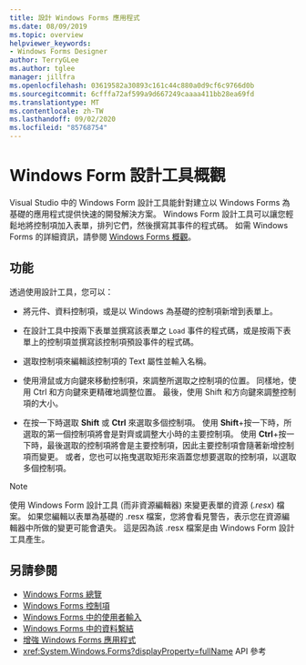 ```yaml
---
title: 設計 Windows Forms 應用程式
ms.date: 08/09/2019
ms.topic: overview
helpviewer_keywords:
- Windows Forms Designer
author: TerryGLee
ms.author: tglee
manager: jillfra
ms.openlocfilehash: 03619582a30893c161c44c880a0d9cf6c9766d0b
ms.sourcegitcommit: 6cfffa72af599a9d667249caaaa411bb28ea69fd
ms.translationtype: MT
ms.contentlocale: zh-TW
ms.lasthandoff: 09/02/2020
ms.locfileid: "85768754"
---
```

# <a name="windows-forms-designer-overview"></a>Windows Form 設計工具概觀

Visual Studio 中的 Windows Form 設計工具能針對建立以 Windows Forms 為基礎的應用程式提供快速的開發解決方案。 Windows Form 設計工具可以讓您輕鬆地將控制項加入表單，排列它們，然後撰寫其事件的程式碼。 如需 Windows Forms 的詳細資訊，請參閱 [Windows Forms 概觀](/dotnet/framework/winforms/windows-forms-overview)。

## <a name="functionality"></a>功能

透過使用設計工具，您可以：

- 將元件、資料控制項，或是以 Windows 為基礎的控制項新增到表單上。

- 在設計工具中按兩下表單並撰寫該表單之 `Load` 事件的程式碼，或是按兩下表單上的控制項並撰寫該控制項預設事件的程式碼。

- 選取控制項來編輯該控制項的 Text 屬性並輸入名稱。

- 使用滑鼠或方向鍵來移動控制項，來調整所選取之控制項的位置。 同樣地，使用 Ctrl 和方向鍵來更精確地調整位置。 最後，使用 Shift 和方向鍵來調整控制項的大小。

- 在按一下時選取 **Shift** 或 **Ctrl** 來選取多個控制項。 使用 **Shift**+按一下時，所選取的第一個控制項將會是對齊或調整大小時的主要控制項。 使用 **Ctrl**+按一下時，最後選取的控制項將會是主要控制項，因此主要控制項會隨著新增控制項而變更。 或者，您也可以拖曳選取矩形來涵蓋您想要選取的控制項，以選取多個控制項。

> [!NOTE]
> 使用 Windows Form 設計工具 (而非資源編輯器) 來變更表單的資源 (*.resx*) 檔案。 如果您編輯以表單為基礎的 .resx 檔案，您將會看見警告，表示您在資源編輯器中所做的變更可能會遺失。 這是因為該 .resx 檔案是由 Windows Form 設計工具產生。

## <a name="see-also"></a>另請參閱

- [Windows Forms 總覽](/dotnet/framework/winforms/windows-forms-overview)
- [Windows Forms 控制項](/dotnet/framework/winforms/controls/)
- [Windows Forms 中的使用者輸入](/dotnet/framework/winforms/user-input-in-windows-forms)
- [Windows Forms 中的資料繫結](/dotnet/framework/winforms/windows-forms-data-binding)
- [增強 Windows Forms 應用程式](/dotnet/framework/winforms/advanced/)
- <xref:System.Windows.Forms?displayProperty=fullName> API 參考
